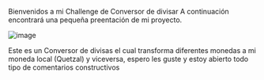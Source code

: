 Bienvenidos a mi  Challenge de Conversor de divisar 
A continuación encontrará una pequeña preentación de mi proyecto.

![image](https://github.com/CAlexlemus/ChallengeConversor/assets/122075932/89dc0492-95ed-40eb-98b0-b9382e52cb93)

Este es un Conversor de divisas el cual transforma diferentes monedas a mi moneda local (Quetzal) y viceversa, espero les guste y estoy abierto todo tipo de comentarios constructivos


